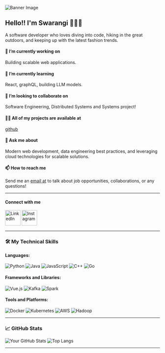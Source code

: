 <!-- Banner Image -->
![Banner Image](https://user-images.githubusercontent.com/74038190/212747903-e9bdf048-2dc8-41f9-b973-0e72ff07bfba.gif)

## Hello!! I'm Swarangi 👋👩‍💻

A software developer who loves diving into code, hiking in the great outdoors, and keeping up with the latest fashion trends.

#### 🔭 I’m currently working on
Building scalable web applications.

#### 🌱 I’m currently learning
React, graphQL, building LLM models.

#### 👯 I’m looking to collaborate on
Software Engineering, Distributed Systems and Systems project!

#### 👨‍💻 All of my projects are available at
[github](http://www.github.com/swarangigaurkar)

#### 💬 Ask me about
Modern web development, data engineering best practices, and leveraging cloud technologies for scalable solutions.

#### 📫 How to reach me
Send me an [email at](mailto:gaurkarswarangi01@gmail.com) to talk about job opportunities, collaborations, or any questions!

---

#### Connect with me
<a href="https://linkedin.com/in/swarangigaurkar"><img src="https://user-images.githubusercontent.com/74038190/235294012-0a55e343-37ad-4b0f-924f-c8431d9d2483.gif" alt="LinkedIn" width="50" height="50"></a>
<a href="https://instagram.com/swaragaurkar"><img src="https://user-images.githubusercontent.com/74038190/235294013-a33e5c43-a01c-43f6-b44d-a406d8b4ab75.gif" alt="Instagram" width="50" height="50"></a>

---

### 🛠️ My Technical Skills

#### Languages:
![Python](https://img.shields.io/badge/-Python-3776AB?style=flat&logo=Python&logoColor=white)
![Java](https://img.shields.io/badge/-Java-007396?style=flat&logo=Java&logoColor=white)
![JavaScript](https://img.shields.io/badge/-JavaScript-F7DF1E?style=flat&logo=JavaScript&logoColor=black)
![C++](https://img.shields.io/badge/-C++-00599C?style=flat&logo=Cplusplus&logoColor=white)
![Go](https://img.shields.io/badge/-Go-00ADD8?style=flat&logo=Go&logoColor=white)

#### Frameworks and Libraries:
![Vue.js](https://img.shields.io/badge/-Vue.js-4FC08D?style=flat&logo=Vue.js&logoColor=white)
![Kafka](https://img.shields.io/badge/-Kafka-231F20?style=flat&logo=Apache-Kafka&logoColor=white)
![Spark](https://img.shields.io/badge/-Spark-E25A1C?style=flat&logo=Apache-Spark&logoColor=white)

#### Tools and Platforms:
![Docker](https://img.shields.io/badge/-Docker-2496ED?style=flat&logo=Docker&logoColor=white)
![Kubernetes](https://img.shields.io/badge/-Kubernetes-326CE5?style=flat&logo=Kubernetes&logoColor=white)
![AWS](https://img.shields.io/badge/-AWS-232F3E?style=flat&logo=Amazon-AWS&logoColor=white)
![Hadoop](https://img.shields.io/badge/-Hadoop-66CCFF?style=flat&logo=Apache-Hadoop&logoColor=black)

---

### 📈 GitHub Stats
![Your GitHub Stats](https://github-readme-stats.vercel.app/api?username=swarangigaurkar&show_icons=true&theme=radical)
![Top Langs](https://github-readme-stats.vercel.app/api/top-langs/?username=swarangigaurkar&layout=compact&theme=radical)

---

